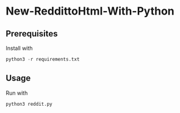 # New-ReddittoHtml-With-Python

## Prerequisites
Install with
```python
python3 -r requirements.txt
```
## Usage
Run with
```python
python3 reddit.py
```
